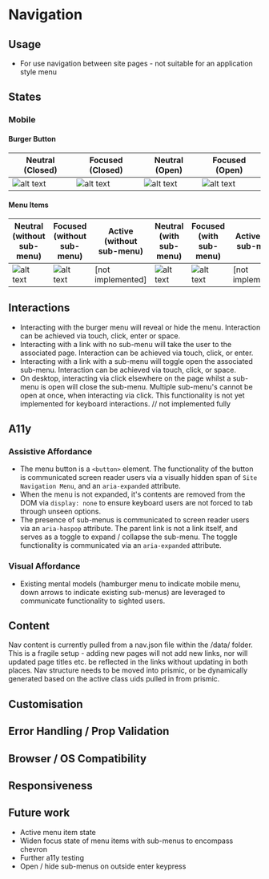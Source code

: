 # Navigation

## Usage

- For use navigation between site pages - not suitable for an application style menu

## States

### Mobile
#### Burger Button
| Neutral (Closed)    |  Focused (Closed)  | Neutral (Open) | Focused (Open) | 
| ------------- |-------------| -----|-----|
| ![alt text](https://i.ibb.co/TYZyFHc/Screenshot-2020-06-07-at-11-18-45.png "Neutral, closed")     | ![alt text](https://i.ibb.co/Z8GZDnz/Screenshot-2020-06-07-at-11-18-53.png "Focused, closed") |![alt text](https://i.ibb.co/DkcRwSk/Screenshot-2020-06-07-at-11-19-05.png "Neutral, open") | ![alt text](https://i.ibb.co/16wN9Sc/Screenshot-2020-06-07-at-11-19-00.png "Focused, open") | 


#### Menu Items
| Neutral (without sub-menu)  |  Focused (without sub-menu)  | Active (without sub-menu) | Neutral (with sub-menu) | Focused (with sub-menu) | Active (with sub-menu) | Neutral (sub-menu item) | Focused (sub-menu item) | Active (sub-menu item)
| ------------- |-------------| -----| -----| -----|-------------| -----| -----| -----|
| ![alt text](https://i.ibb.co/hWZvK76/Screenshot-2020-06-07-at-11-12-42.png "Neutral, without sub-menu")     | ![alt text](https://i.ibb.co/sFNgZqV/Screenshot-2020-06-07-at-11-12-52.png "Focused, without sub-menu") | [not implemented] | ![alt text](https://i.ibb.co/RDKw1Px/Screenshot-2020-06-07-at-11-12-59.png "Neutral, with sub-menu") | ![alt text](https://i.ibb.co/Lr5R9pK/Screenshot-2020-06-07-at-11-13-13.png "Focused, with sub-menu") |  [not implemented] |  ![alt text](https://i.ibb.co/FDkJHhF/Screenshot-2020-06-07-at-11-14-46.png "Neutral, sub-menu item") |  ![alt text](https://i.ibb.co/KxmhpXP/Screenshot-2020-06-07-at-11-15-09.png "Focused, sub-menu item") | [not implemented] |


## Interactions

- Interacting with the burger menu will reveal or hide the menu. Interaction can be achieved via touch, click, enter or space.
- Interacting with a link with no sub-menu will take the user to the associated page. Interaction can be achieved via touch, click, or enter.
- Interacting with a link with a sub-menu will toggle open the associated sub-menu. Interaction can be achieved via touch, click, or space.
- On desktop, interacting via click elsewhere on the page whilst a sub-menu is open will close the sub-menu. Multiple sub-menu's cannot be open at once, when interacting via click. This functionality is not yet implemented for keyboard interactions.  // not implemented fully

## A11y 

### Assistive Affordance
- The menu button is a ```<button>``` element. The functionality of the button is communicated screen reader users via a visually hidden span of `Site Navigation Menu`, and an ```aria-expanded``` attribute. 
- When the menu is not expanded, it's contents are removed from the DOM via ```display: none``` to ensure keyboard users are not forced to tab through unseen options.
- The presence of sub-menus is communicated to screen reader users via an ```aria-haspop``` attribute. The parent link is not a link itself, and serves as a toggle to expand / collapse the sub-menu. The toggle functionality is communicated via an ```aria-expanded``` attribute. 

### Visual Affordance
- Existing mental models (hamburger menu to indicate mobile menu, down arrows to indicate existing sub-menus) are leveraged to communicate functionality to sighted users. 

## Content 

Nav content is currently pulled from a nav.json file within the /data/ folder. This is a fragile setup - adding new pages will not add new links, nor will updated page titles etc. be reflected in the links without updating in both places. Nav structure needs to be moved into prismic, or be dynamically generated based on the active class uids pulled in from prismic. 

## Customisation

## Error Handling / Prop Validation

## Browser / OS Compatibility 

## Responsiveness 

## Future work
- Active menu item state 
- Widen focus state of menu items with sub-menus to encompass chevron
- Further a11y testing
- Open / hide sub-menus on outside enter keypress